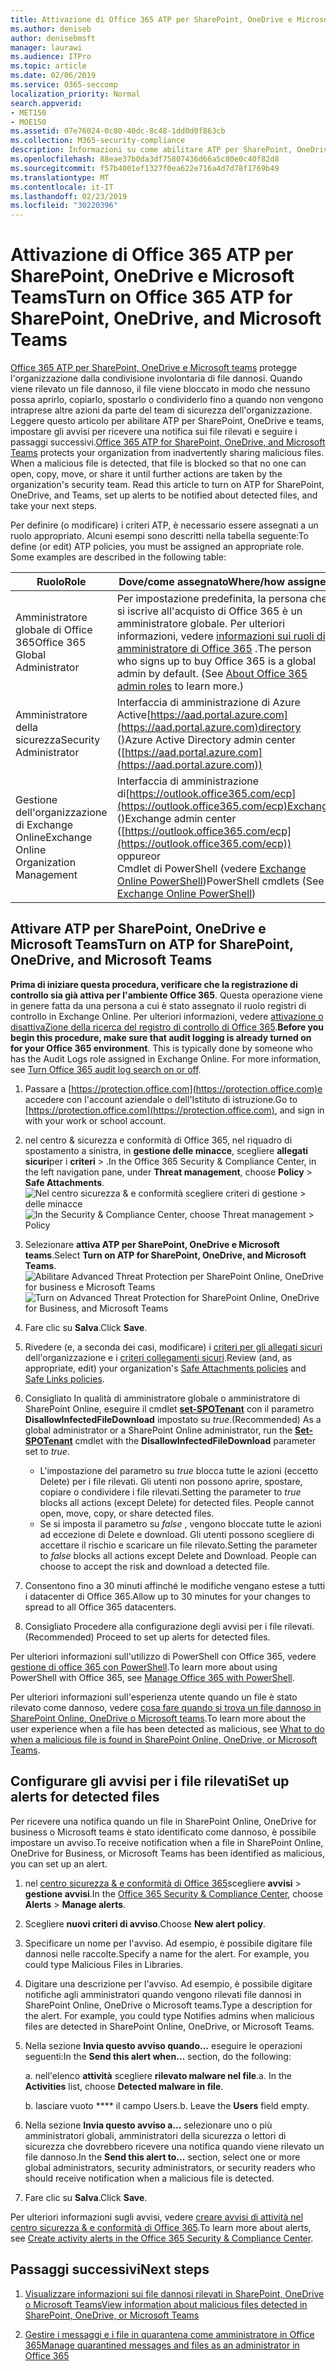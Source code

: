 ```yaml
---
title: Attivazione di Office 365 ATP per SharePoint, OneDrive e Microsoft Teams
ms.author: deniseb
author: denisebmsft
manager: laurawi
ms.audience: ITPro
ms.topic: article
ms.date: 02/06/2019
ms.service: O365-seccomp
localization_priority: Normal
search.appverid:
- MET150
- MOE150
ms.assetid: 07e76024-0c80-40dc-8c48-1dd0d0f863cb
ms.collection: M365-security-compliance
description: Informazioni su come abilitare ATP per SharePoint, OneDrive e teams, inclusa la procedura per impostare gli avvisi per i file rilevati.
ms.openlocfilehash: 88eae37b0da3df75807436d66a5c80e0c40f82d8
ms.sourcegitcommit: f57b4001ef1327f0ea622e716a4d7d78f1769b49
ms.translationtype: MT
ms.contentlocale: it-IT
ms.lasthandoff: 02/23/2019
ms.locfileid: "30220396"
---
```

# <a name="turn-on-office-365-atp-for-sharepoint-onedrive-and-microsoft-teams"></a><span data-ttu-id="55044-103">Attivazione di Office 365 ATP per SharePoint, OneDrive e Microsoft Teams</span><span class="sxs-lookup"><span data-stu-id="55044-103">Turn on Office 365 ATP for SharePoint, OneDrive, and Microsoft Teams</span></span>

<span data-ttu-id="55044-p101">[Office 365 ATP per SharePoint, OneDrive e Microsoft teams](atp-for-spo-odb-and-teams.md) protegge l'organizzazione dalla condivisione involontaria di file dannosi. Quando viene rilevato un file dannoso, il file viene bloccato in modo che nessuno possa aprirlo, copiarlo, spostarlo o condividerlo fino a quando non vengono intraprese altre azioni da parte del team di sicurezza dell'organizzazione. Leggere questo articolo per abilitare ATP per SharePoint, OneDrive e teams, impostare gli avvisi per ricevere una notifica sui file rilevati e seguire i passaggi successivi.</span><span class="sxs-lookup"><span data-stu-id="55044-p101">[Office 365 ATP for SharePoint, OneDrive, and Microsoft Teams](atp-for-spo-odb-and-teams.md) protects your organization from inadvertently sharing malicious files. When a malicious file is detected, that file is blocked so that no one can open, copy, move, or share it until further actions are taken by the organization's security team. Read this article to turn on ATP for SharePoint, OneDrive, and Teams, set up alerts to be notified about detected files, and take your next steps.</span></span> 
  
<span data-ttu-id="55044-p102">Per definire (o modificare) i criteri ATP, è necessario essere assegnati a un ruolo appropriato. Alcuni esempi sono descritti nella tabella seguente:</span><span class="sxs-lookup"><span data-stu-id="55044-p102">To define (or edit) ATP policies, you must be assigned an appropriate role. Some examples are described in the following table:</span></span>

|<span data-ttu-id="55044-109">Ruolo</span><span class="sxs-lookup"><span data-stu-id="55044-109">Role</span></span>  |<span data-ttu-id="55044-110">Dove/come assegnato</span><span class="sxs-lookup"><span data-stu-id="55044-110">Where/how assigned</span></span>  |
|---------|---------|
|<span data-ttu-id="55044-111">Amministratore globale di Office 365</span><span class="sxs-lookup"><span data-stu-id="55044-111">Office 365 Global Administrator</span></span> |<span data-ttu-id="55044-p103">Per impostazione predefinita, la persona che si iscrive all'acquisto di Office 365 è un amministratore globale. Per ulteriori informazioni, vedere [informazioni sui ruoli di amministratore di Office 365](https://docs.microsoft.com/office365/admin/add-users/about-admin-roles) .</span><span class="sxs-lookup"><span data-stu-id="55044-p103">The person who signs up to buy Office 365 is a global admin by default. (See [About Office 365 admin roles](https://docs.microsoft.com/office365/admin/add-users/about-admin-roles) to learn more.)</span></span>         |
|<span data-ttu-id="55044-114">Amministratore della sicurezza</span><span class="sxs-lookup"><span data-stu-id="55044-114">Security Administrator</span></span> |<span data-ttu-id="55044-115">Interfaccia di amministrazione di Azure Active[https://aad.portal.azure.com](https://aad.portal.azure.com)directory ()</span><span class="sxs-lookup"><span data-stu-id="55044-115">Azure Active Directory admin center ([https://aad.portal.azure.com](https://aad.portal.azure.com))</span></span>|
|<span data-ttu-id="55044-116">Gestione dell'organizzazione di Exchange Online</span><span class="sxs-lookup"><span data-stu-id="55044-116">Exchange Online Organization Management</span></span> |<span data-ttu-id="55044-117">Interfaccia di amministrazione di[https://outlook.office365.com/ecp](https://outlook.office365.com/ecp)Exchange ()</span><span class="sxs-lookup"><span data-stu-id="55044-117">Exchange admin center ([https://outlook.office365.com/ecp](https://outlook.office365.com/ecp))</span></span> <br><span data-ttu-id="55044-118">oppure</span><span class="sxs-lookup"><span data-stu-id="55044-118">or</span></span> <br>  <span data-ttu-id="55044-119">Cmdlet di PowerShell (vedere [Exchange Online PowerShell](https://docs.microsoft.com/powershell/exchange/exchange-online/exchange-online-powershell?view=exchange-ps))</span><span class="sxs-lookup"><span data-stu-id="55044-119">PowerShell cmdlets (See [Exchange Online PowerShell](https://docs.microsoft.com/powershell/exchange/exchange-online/exchange-online-powershell?view=exchange-ps))</span></span> |
  
## <a name="turn-on-atp-for-sharepoint-onedrive-and-microsoft-teams"></a><span data-ttu-id="55044-120">Attivare ATP per SharePoint, OneDrive e Microsoft Teams</span><span class="sxs-lookup"><span data-stu-id="55044-120">Turn on ATP for SharePoint, OneDrive, and Microsoft Teams</span></span>

<span data-ttu-id="55044-p104">**Prima di iniziare questa procedura, verificare che la registrazione di controllo sia già attiva per l'ambiente Office 365**. Questa operazione viene in genere fatta da una persona a cui è stato assegnato il ruolo registri di controllo in Exchange Online. Per ulteriori informazioni, vedere [attivazione o disattivaZione della ricerca del registro di controllo di Office 365](turn-audit-log-search-on-or-off.md).</span><span class="sxs-lookup"><span data-stu-id="55044-p104">**Before you begin this procedure, make sure that audit logging is already turned on for your Office 365 environment**. This is typically done by someone who has the Audit Logs role assigned in Exchange Online. For more information, see [Turn Office 365 audit log search on or off](turn-audit-log-search-on-or-off.md).</span></span>
  
1. <span data-ttu-id="55044-124">Passare a [https://protection.office.com](https://protection.office.com)e accedere con l'account aziendale o dell'Istituto di istruzione.</span><span class="sxs-lookup"><span data-stu-id="55044-124">Go to [https://protection.office.com](https://protection.office.com), and sign in with your work or school account.</span></span>
    
2. <span data-ttu-id="55044-125">nel centro &amp; sicurezza e conformità di Office 365, nel riquadro di spostamento a sinistra, in **gestione delle minacce**, scegliere **allegati sicuri**per i **criteri** \> .</span><span class="sxs-lookup"><span data-stu-id="55044-125">In the Office 365 Security &amp; Compliance Center, in the left navigation pane, under **Threat management**, choose **Policy** \> **Safe Attachments**.</span></span> <br/><span data-ttu-id="55044-126">![Nel centro sicurezza &amp; e conformità scegliere criteri di gestione \> delle minacce](media/08849c91-f043-4cd1-a55e-d440c86442f2.png)</span><span class="sxs-lookup"><span data-stu-id="55044-126">![In the Security &amp; Compliance Center, choose Threat management \> Policy](media/08849c91-f043-4cd1-a55e-d440c86442f2.png)</span></span>
  
3. <span data-ttu-id="55044-127">Selezionare **attiva ATP per SharePoint, OneDrive e Microsoft teams**.</span><span class="sxs-lookup"><span data-stu-id="55044-127">Select **Turn on ATP for SharePoint, OneDrive, and Microsoft Teams**.</span></span><br/><span data-ttu-id="55044-128">![Abilitare Advanced Threat Protection per SharePoint Online, OneDrive for business e Microsoft Teams](media/48cfaace-59cc-4e60-bf86-05ff6b99bdbf.png)</span><span class="sxs-lookup"><span data-stu-id="55044-128">![Turn on Advanced Threat Protection for SharePoint Online, OneDrive for Business, and Microsoft Teams](media/48cfaace-59cc-4e60-bf86-05ff6b99bdbf.png)</span></span>
  
4. <span data-ttu-id="55044-129">Fare clic su **Salva**.</span><span class="sxs-lookup"><span data-stu-id="55044-129">Click **Save**.</span></span>
    
5. <span data-ttu-id="55044-130">Rivedere (e, a seconda dei casi, modificare) i [criteri per gli allegati sicuri](set-up-atp-safe-attachments-policies.md) dell'organizzazione e i [criteri collegamenti sicuri](set-up-atp-safe-links-policies.md).</span><span class="sxs-lookup"><span data-stu-id="55044-130">Review (and, as appropriate, edit) your organization's [Safe Attachments policies](set-up-atp-safe-attachments-policies.md) and [Safe Links policies](set-up-atp-safe-links-policies.md).</span></span>
    
6. <span data-ttu-id="55044-131">Consigliato In qualità di amministratore globale o amministratore di SharePoint Online, eseguire il cmdlet **[set-SPOTenant](https://docs.microsoft.com/powershell/module/sharepoint-online/Set-SPOTenant?view=sharepoint-ps)** con il parametro **DisallowInfectedFileDownload** impostato su *true*.</span><span class="sxs-lookup"><span data-stu-id="55044-131">(Recommended) As a global administrator or a SharePoint Online administrator, run the **[Set-SPOTenant](https://docs.microsoft.com/powershell/module/sharepoint-online/Set-SPOTenant?view=sharepoint-ps)** cmdlet with the **DisallowInfectedFileDownload** parameter set to  *true*.</span></span> <br/>
      - <span data-ttu-id="55044-p105">L'impostazione del parametro su *true* blocca tutte le azioni (eccetto Delete) per i file rilevati. Gli utenti non possono aprire, spostare, copiare o condividere i file rilevati.</span><span class="sxs-lookup"><span data-stu-id="55044-p105">Setting the parameter to *true* blocks all actions (except Delete) for detected files. People cannot open, move, copy, or share detected files.</span></span>
      - <span data-ttu-id="55044-p106">Se si imposta il parametro su *false* , vengono bloccate tutte le azioni ad eccezione di Delete e download. Gli utenti possono scegliere di accettare il rischio e scaricare un file rilevato.</span><span class="sxs-lookup"><span data-stu-id="55044-p106">Setting the parameter to *false* blocks all actions except Delete and Download. People can choose to accept the risk and download a detected file.</span></span>  
   
7. <span data-ttu-id="55044-136">Consentono fino a 30 minuti affinché le modifiche vengano estese a tutti i datacenter di Office 365.</span><span class="sxs-lookup"><span data-stu-id="55044-136">Allow up to 30 minutes for your changes to spread to all Office 365 datacenters.</span></span>
    
8. <span data-ttu-id="55044-137">Consigliato Procedere alla configurazione degli avvisi per i file rilevati.</span><span class="sxs-lookup"><span data-stu-id="55044-137">(Recommended) Proceed to set up alerts for detected files.</span></span>
    
<span data-ttu-id="55044-138">Per ulteriori informazioni sull'utilizzo di PowerShell con Office 365, vedere [gestione di office 365 con PowerShell](https://docs.microsoft.com/office365/enterprise/powershell/manage-office-365-with-office-365-powershell).</span><span class="sxs-lookup"><span data-stu-id="55044-138">To learn more about using PowerShell with Office 365, see [Manage Office 365 with PowerShell](https://docs.microsoft.com/office365/enterprise/powershell/manage-office-365-with-office-365-powershell).</span></span> 

<span data-ttu-id="55044-139">Per ulteriori informazioni sull'esperienza utente quando un file è stato rilevato come dannoso, vedere [cosa fare quando si trova un file dannoso in SharePoint Online, OneDrive o Microsoft teams](https://support.office.com/article/01e902ad-a903-4e0f-b093-1e1ac0c37ad2).</span><span class="sxs-lookup"><span data-stu-id="55044-139">To learn more about the user experience when a file has been detected as malicious, see [What to do when a malicious file is found in SharePoint Online, OneDrive, or Microsoft Teams](https://support.office.com/article/01e902ad-a903-4e0f-b093-1e1ac0c37ad2).</span></span> 
  
## <a name="set-up-alerts-for-detected-files"></a><span data-ttu-id="55044-140">Configurare gli avvisi per i file rilevati</span><span class="sxs-lookup"><span data-stu-id="55044-140">Set up alerts for detected files</span></span>

<span data-ttu-id="55044-141">Per ricevere una notifica quando un file in SharePoint Online, OneDrive for business o Microsoft teams è stato identificato come dannoso, è possibile impostare un avviso.</span><span class="sxs-lookup"><span data-stu-id="55044-141">To receive notification when a file in SharePoint Online, OneDrive for Business, or Microsoft Teams has been identified as malicious, you can set up an alert.</span></span>
  
1. <span data-ttu-id="55044-142">nel [centro sicurezza &amp; e conformità di Office 365](https://protection.office.com)scegliere **avvisi** \> **gestione avvisi**.</span><span class="sxs-lookup"><span data-stu-id="55044-142">In the [Office 365 Security &amp; Compliance Center](https://protection.office.com), choose **Alerts** \> **Manage alerts**.</span></span>
    
2. <span data-ttu-id="55044-143">Scegliere **nuovi criteri di avviso**.</span><span class="sxs-lookup"><span data-stu-id="55044-143">Choose **New alert policy**.</span></span>
    
3. <span data-ttu-id="55044-p107">Specificare un nome per l'avviso. Ad esempio, è possibile digitare file dannosi nelle raccolte.</span><span class="sxs-lookup"><span data-stu-id="55044-p107">Specify a name for the alert. For example, you could type Malicious Files in Libraries.</span></span>
    
4. <span data-ttu-id="55044-p108">Digitare una descrizione per l'avviso. Ad esempio, è possibile digitare notifiche agli amministratori quando vengono rilevati file dannosi in SharePoint Online, OneDrive o Microsoft teams.</span><span class="sxs-lookup"><span data-stu-id="55044-p108">Type a description for the alert. For example, you could type Notifies admins when malicious files are detected in SharePoint Online, OneDrive, or Microsoft Teams.</span></span>
    
5. <span data-ttu-id="55044-148">Nella sezione **Invia questo avviso quando...** eseguire le operazioni seguenti:</span><span class="sxs-lookup"><span data-stu-id="55044-148">In the **Send this alert when...** section, do the following:</span></span> 
    
    <span data-ttu-id="55044-p109">a. nell'elenco **attività** scegliere **rilevato malware nel file**.</span><span class="sxs-lookup"><span data-stu-id="55044-p109">a. In the **Activities** list, choose **Detected malware in file**.</span></span>
    
    <span data-ttu-id="55044-p110">b. lasciare vuoto \*\*\*\* il campo Users.</span><span class="sxs-lookup"><span data-stu-id="55044-p110">b. Leave the **Users** field empty.</span></span> 
    
6. <span data-ttu-id="55044-153">Nella sezione **Invia questo avviso a...** selezionare uno o più amministratori globali, amministratori della sicurezza o lettori di sicurezza che dovrebbero ricevere una notifica quando viene rilevato un file dannoso.</span><span class="sxs-lookup"><span data-stu-id="55044-153">In the **Send this alert to...** section, select one or more global administrators, security administrators, or security readers who should receive notification when a malicious file is detected.</span></span> 
    
7. <span data-ttu-id="55044-154">Fare clic su **Salva**.</span><span class="sxs-lookup"><span data-stu-id="55044-154">Click **Save**.</span></span>
    
<span data-ttu-id="55044-155">Per ulteriori informazioni sugli avvisi, vedere [creare avvisi di attività nel centro sicurezza &amp; e conformità di Office 365](create-activity-alerts.md).</span><span class="sxs-lookup"><span data-stu-id="55044-155">To learn more about alerts, see [Create activity alerts in the Office 365 Security &amp; Compliance Center](create-activity-alerts.md).</span></span> 
  
## <a name="next-steps"></a><span data-ttu-id="55044-156">Passaggi successivi</span><span class="sxs-lookup"><span data-stu-id="55044-156">Next steps</span></span>

1. [<span data-ttu-id="55044-157">Visualizzare informazioni sui file dannosi rilevati in SharePoint, OneDrive o Microsoft Teams</span><span class="sxs-lookup"><span data-stu-id="55044-157">View information about malicious files detected in SharePoint, OneDrive, or Microsoft Teams</span></span>](malicious-files-detected-in-spo-odb-or-teams.md)
    
2. [<span data-ttu-id="55044-158">Gestire i messaggi e i file in quarantena come amministratore in Office 365</span><span class="sxs-lookup"><span data-stu-id="55044-158">Manage quarantined messages and files as an administrator in Office 365</span></span>](manage-quarantined-messages-and-files.md)
    

  

